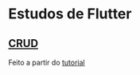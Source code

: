 # Estudos de Flutter
## [CRUD](crud)
Feito a partir do [tutorial](https://www.youtube.com/playlist?list=PLON4pEkDkNcge2Bvpp3Gj-k7ed2YX8vKb)